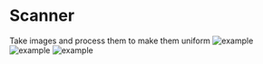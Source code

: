 # Scanner
Take images and process them to make them uniform
![example](https://raw.githubusercontent.com/begly/scanner/master/example1.png)
![example](https://raw.githubusercontent.com/begly/scanner/master/example2.png)
![example](https://raw.githubusercontent.com/begly/scanner/master/example3.png)
